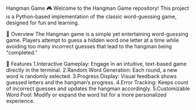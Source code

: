 Hangman Game 🎮
Welcome to the Hangman Game repository! This project is a Python-based implementation of the classic word-guessing game, designed for fun and learning.

📝 Overview
The Hangman game is a simple yet entertaining word-guessing game. Players attempt to guess a hidden word one letter at a time while avoiding too many incorrect guesses that lead to the hangman being "completed."

🎯 Features
1.Interactive Gameplay: Engage in an intuitive, text-based game directly in the terminal.
2.Random Word Generation: Each round, a new word is randomly selected.
3.Progress Display: Visual feedback shows guessed letters and the hangman’s progress.
4.Error Tracking: Keeps count of incorrect guesses and updates the hangman accordingly.
5.Customizable Word Pool: Modify or expand the word list for a more personalized experience.


